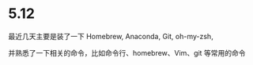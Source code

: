 # 5.12 
最近几天主要是装了一下 Homebrew, Anaconda, Git, oh-my-zsh, 

并熟悉了一下相关的命令，比如命令行、homebrew、Vim、git 等常用的命令
